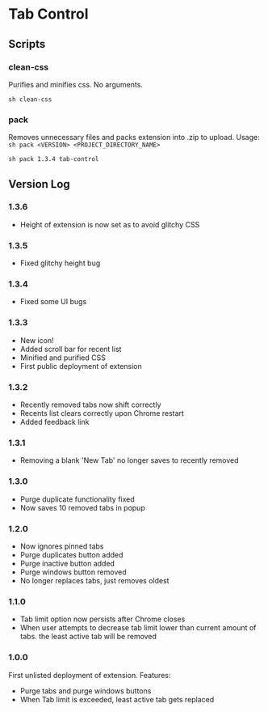 # Tab Control

## Scripts

### clean-css

Purifies and minifies css. No arguments.
```
sh clean-css
```

### pack

Removes unnecessary files and packs extension into .zip to upload.
Usage: `sh pack <VERSION> <PROJECT_DIRECTORY_NAME>`
```
sh pack 1.3.4 tab-control
```

## Version Log

### 1.3.6
- Height of extension is now set as to avoid glitchy CSS

### 1.3.5
- Fixed glitchy height bug

### 1.3.4
- Fixed some UI bugs

### 1.3.3
- New icon!
- Added scroll bar for recent list
- Minified and purified CSS
- First public deployment of extension

### 1.3.2
- Recently removed tabs now shift correctly
- Recents list clears correctly upon Chrome restart
- Added feedback link

### 1.3.1
- Removing a blank 'New Tab' no longer saves to recently removed

### 1.3.0
- Purge duplicate functionality fixed
- Now saves 10 removed tabs in popup

### 1.2.0
- Now ignores pinned tabs
- Purge duplicates button added
- Purge inactive button added
- Purge windows button removed
- No longer replaces tabs, just removes oldest

### 1.1.0
- Tab limit option now persists after Chrome closes
- When user attempts to decrease tab limit lower than current amount of tabs.
  the least active tab will be removed

### 1.0.0
First unlisted deployment of extension. Features:
- Purge tabs and purge windows buttons
- When Tab limit is exceeded, least active tab gets replaced
